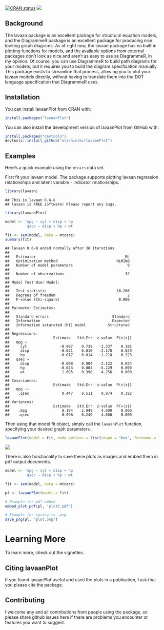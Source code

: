 
[![CRAN
status](https://www.r-pkg.org/badges/version/lavaanPlot)](https://cran.r-project.org/package=lavaanPlot)
[![](https://cranlogs.r-pkg.org/badges/lavaanPlot)](https://cran.r-project.org/package=lavaanPlot)

<!--
[![R-CMD-check](https://github.com/data-edu/lavaanPlot/workflows/R-CMD-check/badge.svg)](https://github.com/alishinski/lavaanPlot/actions) -->

## Background

The lavaan package is an excellent package for structural equation
models, and the DiagrammeR package is an excellent package for producing
nice looking graph diagrams. As of right now, the lavaan package has no
built in plotting functions for models, and the available options from
external packages don’t look as nice and aren’t as easy to use as
DiagrammeR, in my opinion. Of course, you can use DiagrammeR to build
path diagrams for your models, but it requires you to build the diagram
specification manually. This package exists to streamline that process,
allowing you to plot your lavaan models directly, without having to
translate them into the DOT language specification that DiagrammeR uses.

## Installation

You can install lavaanPlot from CRAN with:

``` r
install.packages("lavaanPlot")
```

You can also install the development version of lavaanPlot from GitHub
with:

``` r
install.packages("devtools")
devtools::install_github("alishinski/lavaanPlot")
```

## Examples

Here’s a quick example using the `mtcars` data set.

First fit your lavaan model. The package supports plotting lavaan
regression relationships and latent variable - indicator relationships.

``` r
library(lavaan)
```

    ## This is lavaan 0.6-8
    ## lavaan is FREE software! Please report any bugs.

``` r
library(lavaanPlot)

model <- 'mpg ~ cyl + disp + hp
          qsec ~ disp + hp + wt'

fit <- sem(model, data = mtcars)
summary(fit)
```

    ## lavaan 0.6-8 ended normally after 36 iterations
    ## 
    ##   Estimator                                         ML
    ##   Optimization method                           NLMINB
    ##   Number of model parameters                         9
    ##                                                       
    ##   Number of observations                            32
    ##                                                       
    ## Model Test User Model:
    ##                                                       
    ##   Test statistic                                18.266
    ##   Degrees of freedom                                 2
    ##   P-value (Chi-square)                           0.000
    ## 
    ## Parameter Estimates:
    ## 
    ##   Standard errors                             Standard
    ##   Information                                 Expected
    ##   Information saturated (h1) model          Structured
    ## 
    ## Regressions:
    ##                    Estimate   Std.Err  z-value  P(>|z|)
    ##   mpg ~                                                
    ##     cyl               -0.987    0.738   -1.337    0.181
    ##     disp              -0.021    0.010   -2.178    0.029
    ##     hp                -0.017    0.014   -1.218    0.223
    ##   qsec ~                                               
    ##     disp              -0.008    0.004   -2.122    0.034
    ##     hp                -0.023    0.004   -5.229    0.000
    ##     wt                 1.695    0.398    4.256    0.000
    ## 
    ## Covariances:
    ##                    Estimate   Std.Err  z-value  P(>|z|)
    ##  .mpg ~~                                               
    ##    .qsec               0.447    0.511    0.874    0.382
    ## 
    ## Variances:
    ##                    Estimate   Std.Err  z-value  P(>|z|)
    ##    .mpg                8.194    2.049    4.000    0.000
    ##    .qsec               0.996    0.249    4.000    0.000

Then using that model fit object, simply call the `lavaanPlot` function,
specifying your desired graph parameters.

``` r
lavaanPlot(model = fit, node_options = list(shape = "box", fontname = "Helvetica"), edge_options = list(color = "grey"), coefs = F)
```

![](README_files/figure-gfm/unnamed-chunk-3-1.png)<!-- -->

There is also functionality to save these plots as images and embed them
in pdf output documents.

``` r
model <- 'mpg ~ cyl + disp + hp
          qsec ~ disp + hp + wt'

fit <- sem(model, data = mtcars)

pl <- lavaanPlot(model = fit)

# Example for pdf embed
embed_plot_pdf(pl, "plot2.pdf")

# Example for saving to .png
save_png(pl, "plot.png")
```

# Learning More

To learn more, check out the vignettes.

## Citing lavaanPlot

If you found lavaanPlot useful and used the plots in a publication, I
ask that you please cite the package.

## Contributing

I welcome any and all contributions from people using the package, so
please share github issues here if there are problems you encounter or
features you want to suggest.
